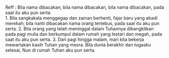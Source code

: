 Reff :
Bila nama dibacakan, bila nama dibacakan,
bila nama dibacakan, pada saat itu aku pun serta.
<br>
1.
Bila sangkakala menggegap dan zaman berhenti,
fajar baru yang abadi merekah;
bila nanti dibacakan nama orang tertebus,
pada saat itu aku pun serta.
2.
Bila orang yang telah meninggal dalam Tuhannya
dibangkitkan pada pagi mulia
dan berkumpul dalam rumah yang lestari dan megah,
pada saat itu aku pun serta.
3.
Dari pagi hingga malam, mari kita bekerja
mewartakan kasih Tuhan yang mesra.
Bila dunia berakhir dan tugasku selesai,
Nun di rumah Tuhan aku pun serta.